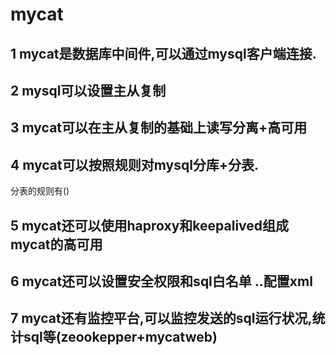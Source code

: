 # mycat
## 1 mycat是数据库中间件,可以通过mysql客户端连接. 
## 2 mysql可以设置主从复制
## 3 mycat可以在主从复制的基础上读写分离+高可用
## 4 mycat可以按照规则对mysql分库+分表.
分表的规则有()
## 5 mycat还可以使用haproxy和keepalived组成mycat的高可用
## 6 mycat还可以设置安全权限和sql白名单 ..配置xml
## 7 mycat还有监控平台,可以监控发送的sql运行状况,统计sql等(zeookepper+mycatweb)
